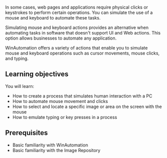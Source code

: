 In some cases, web pages and applications require physical clicks or keystrokes to perform certain operations. You can simulate the use of a mouse and keyboard to automate these tasks.

Simulating mouse and keyboard actions provides an alternative when automating tasks in software that doesn't support UI and Web actions. This option allows businesses to automate any application.

WinAutomation offers a variety of actions that enable you to simulate mouse and keyboard operations such as cursor movements, mouse clicks, and typing.

## Learning objectives
You will learn:
* How to create a process that simulates human interaction with a PC
* How to automate mouse movement and clicks
* How to select and locate a specific image or area on the screen with the mouse
* How to emulate typing or key presses in a process

## Prerequisites
* Basic familiarity with WinAutomation
* Basic familiarity with the Image Repository
